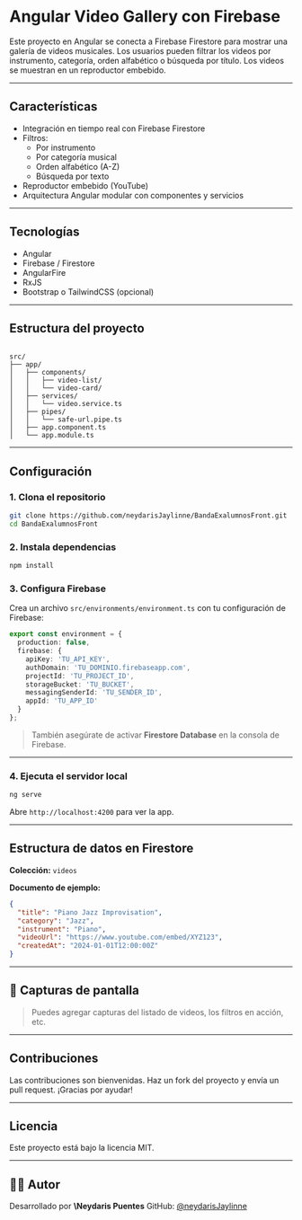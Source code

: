 # Angular Video Gallery con Firebase

Este proyecto en Angular se conecta a Firebase Firestore para mostrar una galería de videos musicales. Los usuarios pueden filtrar los videos por instrumento, categoría, orden alfabético o búsqueda por título. Los videos se muestran en un reproductor embebido.

---

## Características

-  Integración en tiempo real con Firebase Firestore
-  Filtros:
   -  Por instrumento
   - Por categoría musical
   - Orden alfabético (A-Z)
   - Búsqueda por texto
- Reproductor embebido (YouTube)
- Arquitectura Angular modular con componentes y servicios

---

##  Tecnologías

- Angular
- Firebase / Firestore
- AngularFire
- RxJS
- Bootstrap o TailwindCSS (opcional)

---

## Estructura del proyecto

```

src/
├── app/
│   ├── components/
│   │   ├── video-list/
│   │   └── video-card/
│   ├── services/
│   │   └── video.service.ts
│   ├── pipes/
│   │   └── safe-url.pipe.ts
│   ├── app.component.ts
│   └── app.module.ts

````

---

## Configuración

### 1. Clona el repositorio

```bash
git clone https://github.com/neydarisJaylinne/BandaExalumnosFront.git
cd BandaExalumnosFront
````

### 2. Instala dependencias

```bash
npm install
```

### 3. Configura Firebase

Crea un archivo `src/environments/environment.ts` con tu configuración de Firebase:

```ts
export const environment = {
  production: false,
  firebase: {
    apiKey: 'TU_API_KEY',
    authDomain: 'TU_DOMINIO.firebaseapp.com',
    projectId: 'TU_PROJECT_ID',
    storageBucket: 'TU_BUCKET',
    messagingSenderId: 'TU_SENDER_ID',
    appId: 'TU_APP_ID'
  }
};
```

> También asegúrate de activar **Firestore Database** en la consola de Firebase.

---

### 4. Ejecuta el servidor local

```bash
ng serve
```

Abre `http://localhost:4200` para ver la app.

---

## Estructura de datos en Firestore

**Colección:** `videos`

**Documento de ejemplo:**

```json
{
  "title": "Piano Jazz Improvisation",
  "category": "Jazz",
  "instrument": "Piano",
  "videoUrl": "https://www.youtube.com/embed/XYZ123",
  "createdAt": "2024-01-01T12:00:00Z"
}
```

---

## 📸 Capturas de pantalla

> Puedes agregar capturas del listado de videos, los filtros en acción, etc.

---

## Contribuciones

Las contribuciones son bienvenidas.
Haz un fork del proyecto y envía un pull request. ¡Gracias por ayudar!

---

##  Licencia

Este proyecto está bajo la licencia MIT.

---

## 👩‍💻 Autor

Desarrollado por **\Neydaris Puentes**
GitHub: [@neydarisJaylinne](https://github.com/neydarisJaylinne)
